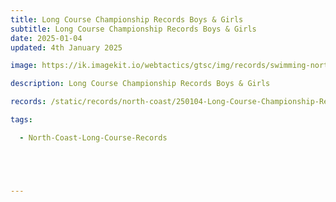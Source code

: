 ```yaml
---
title: Long Course Championship Records Boys & Girls
subtitle: Long Course Championship Records Boys & Girls
date: 2025-01-04
updated: 4th January 2025

image: https://ik.imagekit.io/webtactics/gtsc/img/records/swimming-north-coast-400x600.jpg

description: Long Course Championship Records Boys & Girls

records: /static/records/north-coast/250104-Long-Course-Championship-Records-Boys-Girls.pdf

tags:

  - North-Coast-Long-Course-Records





---
```





